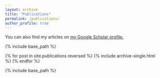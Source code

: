 ```yaml
---
layout: archive
title: "Publications"
permalink: /publications/
author_profile: true
---
```


You can also find my articles on <u><a href="https://scholar.google.co.uk/citations?user=5Wy_JDgAAAAJ&hl">my Google Scholar profile</a>.</u>


{% include base_path %}

{% for post in site.publications reversed %}
  {% include archive-single.html %}
{% endfor %}

{% include base_path %}
